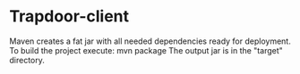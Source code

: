 # Trapdoor-client

Maven creates a fat jar with all needed dependencies ready for deployment.
To build the project execute: mvn package
The output jar is in the "target" directory. 
